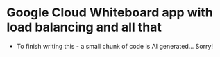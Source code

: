 # Google Cloud Whiteboard app with load balancing and all that 
- To finish writing this - a small chunk of code is AI generated... Sorry!
